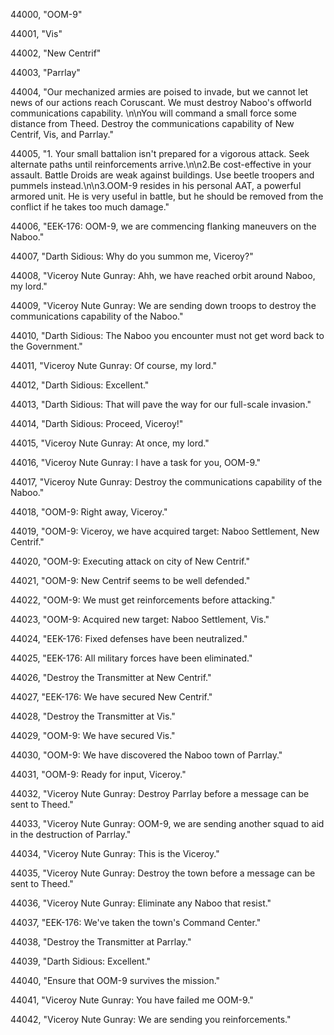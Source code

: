 ﻿44000, "OOM-9"

44001, "Vis"

44002, "New Centrif"

44003, "Parrlay"

44004, "Our mechanized armies are poised to invade, but we cannot let news of our actions reach Coruscant. We must destroy Naboo's offworld communications capability. \n\nYou will command a small force some distance from Theed. Destroy the communications capability of New Centrif, Vis, and Parrlay."

44005, "1. Your small battalion isn't prepared for a vigorous attack.  Seek alternate paths until reinforcements arrive.\n\n2.Be cost-effective in your assault. Battle Droids are weak against buildings. Use beetle troopers and pummels instead.\n\n3.OOM-9 resides in his personal AAT, a powerful armored unit.  He is very useful in battle, but he should be removed from the conflict if he takes too much damage."

44006, "EEK-176: OOM-9, we are commencing flanking maneuvers on the Naboo."

44007, "Darth Sidious: Why do you summon me, Viceroy?"

44008, "Viceroy Nute Gunray: Ahh, we have reached orbit around Naboo, my lord."

44009, "Viceroy Nute Gunray: We are sending down troops to destroy the communications capability of the Naboo."

44010, "Darth Sidious: The Naboo you encounter must not get word back to the Government."

44011, "Viceroy Nute Gunray: Of course, my lord."

44012, "Darth Sidious: Excellent."

44013, "Darth Sidious: That will pave the way for our full-scale invasion."

44014, "Darth Sidious: Proceed, Viceroy!"

44015, "Viceroy Nute Gunray: At once, my lord."

44016, "Viceroy Nute Gunray: I have a task for you, OOM-9."

44017, "Viceroy Nute Gunray: Destroy the communications capability of the Naboo."

44018, "OOM-9: Right away, Viceroy."

44019, "OOM-9: Viceroy, we have acquired target: Naboo Settlement, New Centrif."

44020, "OOM-9: Executing attack on city of New Centrif."

44021, "OOM-9: New Centrif seems to be well defended."

44022, "OOM-9: We must get reinforcements before attacking."

44023, "OOM-9: Acquired new target: Naboo Settlement, Vis."

44024, "EEK-176: Fixed defenses have been neutralized."

44025, "EEK-176: All military forces have been eliminated."

44026, "Destroy the Transmitter at New Centrif."

44027, "EEK-176: We have secured New Centrif."

44028, "Destroy the Transmitter at Vis."

44029, "OOM-9: We have secured Vis."

44030, "OOM-9: We have discovered the Naboo town of Parrlay."

44031, "OOM-9: Ready for input, Viceroy."

44032, "Viceroy Nute Gunray: Destroy Parrlay before a message can be sent to Theed."

44033, "Viceroy Nute Gunray: OOM-9, we are sending another squad to aid in the destruction of Parrlay."

44034, "Viceroy Nute Gunray: This is the Viceroy."

44035, "Viceroy Nute Gunray: Destroy the town before a message can be sent to Theed."

44036, "Viceroy Nute Gunray: Eliminate any Naboo that resist."

44037, "EEK-176: We've taken the town's Command Center."

44038, "Destroy the Transmitter at Parrlay."

44039, "Darth Sidious: Excellent."

44040, "Ensure that OOM-9 survives the mission."

44041, "Viceroy Nute Gunray: You have failed me OOM-9."

44042, "Viceroy Nute Gunray: We are sending you reinforcements."

